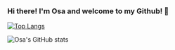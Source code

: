 ### Hi there! I'm Osa and welcome to my Github! 👋
[![Top Langs](https://github-readme-stats.vercel.app/api/top-langs/?username=osaaa&layout=compact)](https://github.com/osaaa)

![Osa's GitHub stats](https://github-readme-stats.vercel.app/api?username=osaaa&show_icons=true&theme=dark)

<!--
**osaaa/osaaa** is a ✨ _special_ ✨ repository because its `README.md` (this file) appears on your GitHub profile.

Here are some ideas to get you started:

- 🔭 I’m currently working on ...
- 🌱 I’m currently learning ...
- 👯 I’m looking to collaborate on ...
- 🤔 I’m looking for help with ...
- 💬 Ask me about ...
- 📫 How to reach me: ...
- 😄 Pronouns: ...
- ⚡ Fun fact: ...
-->
